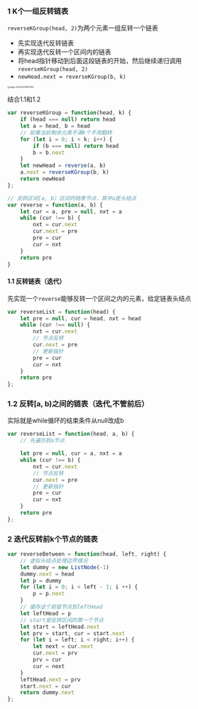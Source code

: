 ### 1 K个一组反转链表
`reverseKGroup(head, 2)`为两个元素一组反转一个链表
+ 先实现迭代反转链表
+ 再实现迭代反转一个区间内的链表
+ 将head指针移动到后面这段链表的开始，然后继续递归调用`reverseKGroup(head, 2)`
+ `newHead.next = reverseKGroup(b, k)`
<img src="https://labuladong.github.io/algo/images/kgroup/2.jpg" alt="image-20220703161017387" style="zoom: 30%;" />

结合1.1和1.2
~~~js
var reverseKGroup = function(head, k) {
    if (head === null) return head
    let a = head, b = head
    // 如果当前剩余元素不满k个不用翻转
    for (let i = 0; i < k; i++) {
        if (b === null) return head
        b = b.next
    }
    let newHead = reverse(a, b)
    a.next = reverseKGroup(b, k)
    return newHead
};

// 反转区间[a, b）区间的链表节点，其中a是头结点
var reverse = function(a, b) {
    let cur = a, pre = null, nxt = a
    while (cur !== b) {
        nxt = cur.next
        cur.next = pre
        pre = cur
        cur = nxt
    }
    return pre
}
~~~
#### 1.1 反转链表（迭代）
先实现一个`reverse`能够反转一个区间之内的元素，给定链表头结点
~~~js
var reverseList = function(head) {
    let pre = null, cur = head, nxt = head
    while (cur !== null) {
        nxt = cur.next
        // 节点反转
        cur.next = pre
        // 更新指针
        pre = cur
        cur = nxt
    }
    return pre
};
~~~
### 1.2 反转[a, b)之间的链表（迭代,不管前后）
实际就是while循环的结束条件从null改成b
~~~js
var reverseList = function(head, a, b) {
    // 先遍历到a节点

    let pre = null, cur = a, nxt = a
    while (cur !== b) {
        nxt = cur.next
        // 节点反转
        cur.next = pre
        // 更新指针
        pre = cur
        cur = nxt
    }
    return pre
};
~~~
### 2 迭代反转前k个节点的链表
~~~js
var reverseBetween = function(head, left, right) {
    // 虚拟头结点处理边界情况
    let dummy = new ListNode(-1)
    dummy.next = head
    let p = dummy
    for (let i = 0; i < left - 1; i ++) {
        p = p.next
    }
    // 缓存这个前驱节点到leftHead
    let leftHead = p
    // start是反转区间的第一个节点
    let start = leftHead.next
    let prv = start, cur = start.next
    for (let i = left; i < right; i++) {
        let next = cur.next
        cur.next = prv
        prv = cur
        cur = next
    }
    leftHead.next = prv
    start.next = cur
    return dummy.next
};
~~~